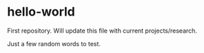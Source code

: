 # hello-world
First repository.
Will update this file with current projects/research.


Just a few random words to test.
